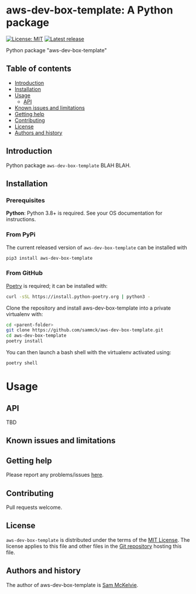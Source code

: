 aws-dev-box-template: A Python package
=================================================

[![License: MIT](https://img.shields.io/badge/License-MIT-yellow.svg)](https://opensource.org/licenses/MIT)
[![Latest release](https://img.shields.io/github/v/release/sammck/aws-dev-box-template.svg?style=flat-square&color=b44e88)](https://github.com/sammck/aws-dev-box-template/releases)

Python package "aws-dev-box-template"

Table of contents
-----------------

* [Introduction](#introduction)
* [Installation](#installation)
* [Usage](#usage)
  * [API](api)
* [Known issues and limitations](#known-issues-and-limitations)
* [Getting help](#getting-help)
* [Contributing](#contributing)
* [License](#license)
* [Authors and history](#authors-and-history)


Introduction
------------

Python package `aws-dev-box-template` BLAH BLAH.

Installation
------------

### Prerequisites

**Python**: Python 3.8+ is required. See your OS documentation for instructions.

### From PyPi

The current released version of `aws-dev-box-template` can be installed with

```bash
pip3 install aws-dev-box-template
```

### From GitHub

[Poetry](https://python-poetry.org/docs/master/#installing-with-the-official-installer) is required; it can be installed with:

```bash
curl -sSL https://install.python-poetry.org | python3 -
```

Clone the repository and install aws-dev-box-template into a private virtualenv with:

```bash
cd <parent-folder>
git clone https://github.com/sammck/aws-dev-box-template.git
cd aws-dev-box-template
poetry install
```

You can then launch a bash shell with the virtualenv activated using:

```bash
poetry shell
```


Usage
=====

API
---

TBD

Known issues and limitations
----------------------------


Getting help
------------

Please report any problems/issues [here](https://github.com/sammck/aws-dev-box-template/issues).

Contributing
------------

Pull requests welcome.

License
-------

`aws-dev-box-template` is distributed under the terms of the [MIT License](https://opensource.org/licenses/MIT).  The license applies to this file and other files in the [Git repository](https://github.com/sammck/aws-dev-box-template) hosting this file.

Authors and history
-------------------

The author of aws-dev-box-template is [Sam McKelvie](https://github.com/sammck).
